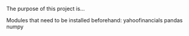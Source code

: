 The purpose of this project is...


Modules that need to be installed beforehand:
yahoofinancials
pandas
numpy
